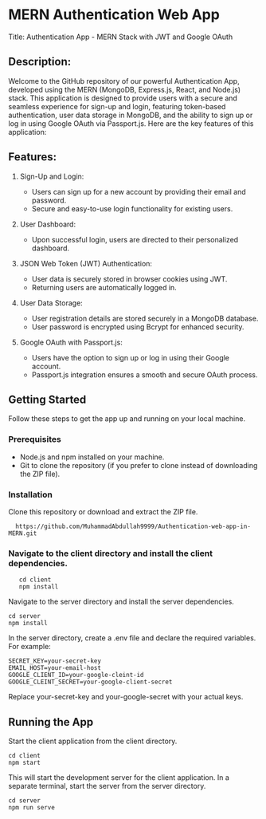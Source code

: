 # MERN Authentication Web App

Title: Authentication App - MERN Stack with JWT and Google OAuth

## Description:
Welcome to the GitHub repository of our powerful Authentication App, developed using the MERN (MongoDB, Express.js, React, and Node.js) stack. This application is designed to provide users with a secure and seamless experience for sign-up and login, featuring token-based authentication, user data storage in MongoDB, and the ability to sign up or log in using Google OAuth via Passport.js. Here are the key features of this application:

## Features:
1. Sign-Up and Login:
   - Users can sign up for a new account by providing their email and password.
   - Secure and easy-to-use login functionality for existing users.

2. User Dashboard:
   - Upon successful login, users are directed to their personalized dashboard.

3. JSON Web Token (JWT) Authentication:
   - User data is securely stored in browser cookies using JWT.
   - Returning users are automatically logged in.

4. User Data Storage:
   - User registration details are stored securely in a MongoDB database.
   - User password is encrypted using Bcrypt for enhanced security.

5. Google OAuth with Passport.js:
   - Users have the option to sign up or log in using their Google account.
   - Passport.js integration ensures a smooth and secure OAuth process.


## Getting Started

Follow these steps to get the app up and running on your local machine.

### Prerequisites

- Node.js and npm installed on your machine.
- Git to clone the repository (if you prefer to clone instead of downloading the ZIP file).

### Installation

 Clone this repository or download and extract the ZIP file.
 
      https://github.com/MuhammadAbdullah9999/Authentication-web-app-in-MERN.git


### Navigate to the client directory and install the client dependencies.
```shell
   cd client
   npm install
```

Navigate to the server directory and install the server dependencies.

```shell
cd server
npm install
```

In the server directory, create a .env file and declare the required variables. For example:

```shell
SECRET_KEY=your-secret-key
EMAIL_HOST=your-email-host
GOOGLE_CLIENT_ID=your-google-cleint-id
GOOGLE_CLEINT_SECRET=your-google-client-secret
```
Replace your-secret-key and your-google-secret with your actual keys.

## Running the App
Start the client application from the client directory.

```shell
cd client
npm start
```
This will start the development server for the client application.
In a separate terminal, start the server from the server directory.
```shell
cd server
npm run serve
```
